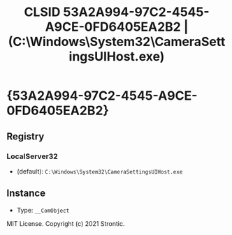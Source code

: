 ﻿---
title: "CLSID 53A2A994-97C2-4545-A9CE-0FD6405EA2B2 | (C:\\Windows\\System32\\CameraSettingsUIHost.exe)"
excerpt: What is COM-Object CLSID 53A2A994-97C2-4545-A9CE-0FD6405EA2B2?
---

# {53A2A994-97C2-4545-A9CE-0FD6405EA2B2}


## Registry


### LocalServer32

* (default): `C:\Windows\System32\CameraSettingsUIHost.exe`

## Instance

* Type: `__ComObject`

MIT License. Copyright (c) 2021 Strontic.



